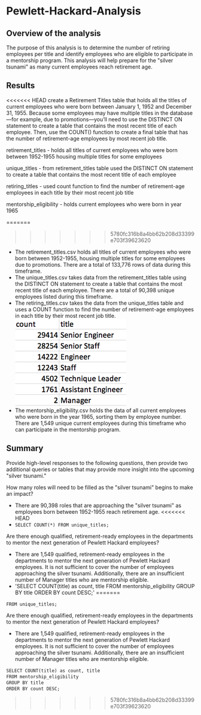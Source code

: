 # Pewlett-Hackard-Analysis

## Overview of the analysis
The purpose of this analysis is to determine the number of retiring employees per title and identify employees who are eligible to participate in a mentorship program. This analysis will help prepare for the "silver tsunami" as many current employees reach retirement age.

## Results
<<<<<<< HEAD
create a Retirement Titles table that holds all the titles of current employees who were born between January 1, 1952 and December 31, 1955. Because some employees may have multiple titles in the database—for example, due to promotions—you’ll need to use the DISTINCT ON statement to create a table that contains the most recent title of each employee. Then, use the COUNT() function to create a final table that has the number of retirement-age employees by most recent job title.

retirement_titles - holds all titles of current employees who were born between 1952-1955 housing multiple titles for some employees

unique_titles - from retirement_titles table used the DISTINCT ON statement to create a table that contains the most recent title of each employee

retiring_titles - used count function to find the number of retirement-age employees in each title by their most recent job title

mentorship_eligibility - holds current employees who were born in year 1965

=======
>>>>>>> 5780fc316b8a4bb62b208d33399e703f39623620
- The retirement_titles.csv holds all titles of current employees who were born between 1952-1955, housing multiple titles for some employees due to promotions. There are a total of 133,776 rows of data during this timeframe. 
- The unique_titles.csv takes data from the retirement_titles table using the DISTINCT ON statement to create a table that contains the most recent title of each employee. There are a total of 90,398 unique employees listed during this timeframe.
- The retiring_titles.csv takes the data from the unique_titles table and uses a COUNT function to find the number of retirement-age employees in each title by their most recent job title. 
![retiring_titles](retiring_titles.png)
- The mentorship_eligibility.csv holds the data of all current employees who were born in the year 1965, sorting them by employee number. There are 1,549 unique current employees during this timeframe who can participate in the mentorship program.

## Summary
Provide high-level responses to the following questions, then provide two additional queries or tables that may provide more insight into the upcoming "silver tsunami."

How many roles will need to be filled as the "silver tsunami" begins to make an impact?
- There are 90,398 roles that are approaching the "silver tsunami" as employees born between 1952-1955 reach retirement age.
<<<<<<< HEAD
- ` SELECT COUNT(*)
FROM unique_titles; `

Are there enough qualified, retirement-ready employees in the departments to mentor the next generation of Pewlett Hackard employees?
- There are 1,549 qualified, retirement-ready employees in the departments to mentor the next generation of Pewlett Hackard employees. It is not sufficient to cover the number of employees approaching the silver tsunami. Additionally, there are an insufficient number of Manager titles who are mentorship eligible.
- 'SELECT COUNT(title) as count, title
FROM mentorship_eligibility
GROUP BY title
ORDER BY count DESC;'
=======
``` SELECT COUNT(*)
FROM unique_titles;
```

Are there enough qualified, retirement-ready employees in the departments to mentor the next generation of Pewlett Hackard employees?
- There are 1,549 qualified, retirement-ready employees in the departments to mentor the next generation of Pewlett Hackard employees. It is not sufficient to cover the number of employees approaching the silver tsunami. Additionally, there are an insufficient number of Manager titles who are mentorship eligible.
```
SELECT COUNT(title) as count, title
FROM mentorship_eligibility
GROUP BY title
ORDER BY count DESC;
```
>>>>>>> 5780fc316b8a4bb62b208d33399e703f39623620
